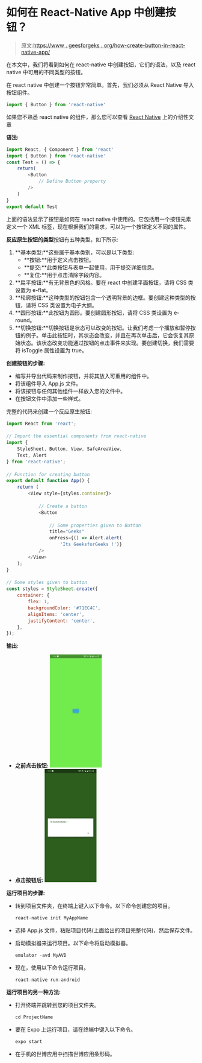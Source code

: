 # 如何在 React-Native App 中创建按钮？

> 原文:[https://www . geesforgeks . org/how-create-button-in-react-native-app/](https://www.geeksforgeeks.org/how-to-create-button-in-react-native-app/)

在本文中，我们将看到如何在 react-native 中创建按钮，它们的语法，以及 react native 中可用的不同类型的按钮。

在 react native 中创建一个按钮非常简单。首先，我们必须从 React Native 导入按钮组件。

```jsx
import { Button } from 'react-native'
```

如果您不熟悉 react native 的组件，那么您可以查看 [React Native](https://www.geeksforgeeks.org/introduction-react-native/) 上的介绍性文章

**语法:**

```jsx
import React, { Component } from 'react'
import { Button } from 'react-native'
const Test = () => {
    return(
        <Button 
            // Define Button property
        />
    )
}
export default Test
```

上面的语法显示了按钮是如何在 react native 中使用的。它包括用一个按钮元素定义一个 XML 标签，现在根据我们的需求，可以为一个按钮定义不同的属性。

**反应原生按钮的类型**按钮有五种类型，如下所示:

1.  **基本类型:**这些属于基本类别，可以是以下类型:
    *   **按钮:**用于定义点击按钮。
    *   **提交:**此类按钮与表单一起使用，用于提交详细信息。
    *   **复位:**用于点击清除字段内容。
2.  **扁平按钮:**有无背景色的风格。要在 react 中创建平面按钮，请将 CSS 类设置为 e-flat。
3.  **轮廓按钮:**这种类型的按钮包含一个透明背景的边框。要创建这种类型的按钮，请将 CSS 类设置为电子大纲。
4.  **圆形按钮:**此按钮为圆形。要创建圆形按钮，请将 CSS 类设置为 e-round。
5.  **切换按钮:**切换按钮是状态可以改变的按钮。让我们考虑一个播放和暂停按钮的例子。单击此按钮时，其状态会改变，并且在再次单击后，它会恢复其原始状态。该状态改变功能通过按钮的点击事件来实现。要创建切换，我们需要将 isToggle 属性设置为 true。

**创建按钮的步骤:**

*   编写并导出代码来制作按钮，并将其放入可重用的组件中。
*   将该组件导入 App.js 文件。
*   将该按钮与任何其他组件一样放入您的文件中。
*   在按钮文件中添加一些样式。

完整的代码来创建一个反应原生按钮:

```jsx
import React from 'react';

// Import the essential components from react-native
import {
    StyleSheet, Button, View, SafeAreaView,
    Text, Alert
} from 'react-native';

// Function for creating button
export default function App() {
    return (
        <View style={styles.container}>

            // Create a button
            <Button

                // Some properties given to Button
                title="Geeks"
                onPress={() => Alert.alert(
                    'Its GeeksforGeeks !')}
            />
        </View>
    );
}

// Some styles given to button
const styles = StyleSheet.create({
    container: {
        flex: 1,
        backgroundColor: '#71EC4C',
        alignItems: 'center',
        justifyContent: 'center',
    },
});
```

**输出:**

*   **之前点击按钮:**
    ![](img/8bf5421881304944c53f64eddc1eb427.png)
*   **点击按钮后:**
    ![](img/ea394787fcbb1f5d18ca96941666a9ff.png)

**运行项目的步骤:**

*   转到项目文件夹，在终端上键入以下命令。以下命令创建您的项目。

    ```jsx
    react-native init MyAppName
    ```

*   选择 App.js 文件，粘贴项目代码(上面给出的项目完整代码)，然后保存文件。
*   启动模拟器来运行项目。以下命令将启动模拟器。

    ```jsx
    emulator -avd MyAVD
    ```

*   现在，使用以下命令运行项目。

    ```jsx
    react-native run-android
    ```

**运行项目的另一种方法:**

*   打开终端并跳转到您的项目文件夹。

    ```jsx
    cd ProjectName
    ```

*   要在 Expo 上运行项目，请在终端中键入以下命令。

    ```jsx
    expo start
    ```

*   在手机的世博应用中扫描世博应用条形码。
